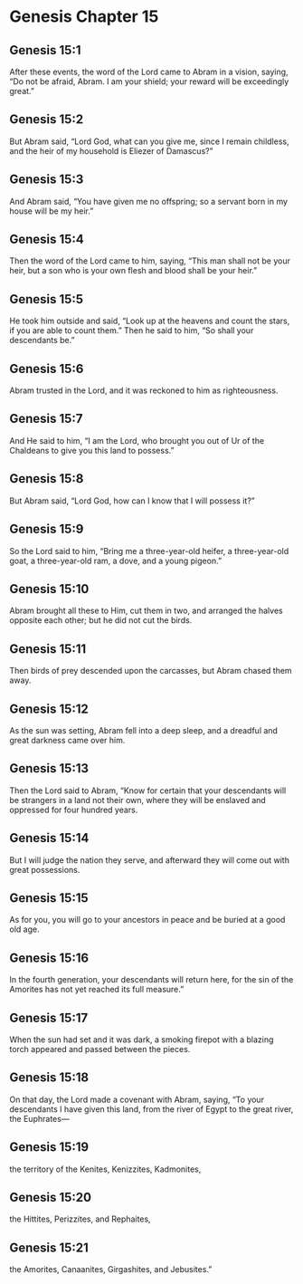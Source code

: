 # Genesis Chapter 15

## Genesis 15:1

After these events, the word of the Lord came to Abram in a vision, saying, “Do not be afraid, Abram. I am your shield; your reward will be exceedingly great.”

## Genesis 15:2

But Abram said, “Lord God, what can you give me, since I remain childless, and the heir of my household is Eliezer of Damascus?”

## Genesis 15:3

And Abram said, “You have given me no offspring; so a servant born in my house will be my heir.”

## Genesis 15:4

Then the word of the Lord came to him, saying, “This man shall not be your heir, but a son who is your own flesh and blood shall be your heir.”

## Genesis 15:5

He took him outside and said, “Look up at the heavens and count the stars, if you are able to count them.” Then he said to him, “So shall your descendants be.”

## Genesis 15:6

Abram trusted in the Lord, and it was reckoned to him as righteousness.

## Genesis 15:7

And He said to him, “I am the Lord, who brought you out of Ur of the Chaldeans to give you this land to possess.”

## Genesis 15:8

But Abram said, “Lord God, how can I know that I will possess it?”

## Genesis 15:9

So the Lord said to him, “Bring me a three-year-old heifer, a three-year-old goat, a three-year-old ram, a dove, and a young pigeon.”

## Genesis 15:10

Abram brought all these to Him, cut them in two, and arranged the halves opposite each other; but he did not cut the birds.

## Genesis 15:11

Then birds of prey descended upon the carcasses, but Abram chased them away.

## Genesis 15:12

As the sun was setting, Abram fell into a deep sleep, and a dreadful and great darkness came over him.

## Genesis 15:13

Then the Lord said to Abram, “Know for certain that your descendants will be strangers in a land not their own, where they will be enslaved and oppressed for four hundred years.

## Genesis 15:14

But I will judge the nation they serve, and afterward they will come out with great possessions.

## Genesis 15:15

As for you, you will go to your ancestors in peace and be buried at a good old age.

## Genesis 15:16

In the fourth generation, your descendants will return here, for the sin of the Amorites has not yet reached its full measure.”

## Genesis 15:17

When the sun had set and it was dark, a smoking firepot with a blazing torch appeared and passed between the pieces.

## Genesis 15:18

On that day, the Lord made a covenant with Abram, saying, “To your descendants I have given this land, from the river of Egypt to the great river, the Euphrates—

## Genesis 15:19

the territory of the Kenites, Kenizzites, Kadmonites,

## Genesis 15:20

the Hittites, Perizzites, and Rephaites,

## Genesis 15:21

the Amorites, Canaanites, Girgashites, and Jebusites.”
